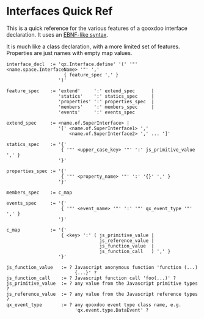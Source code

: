 # Interfaces Quick Ref

This is a quick reference for the various features of a qooxdoo
interface declaration. It uses an [EBNF-like syntax](</ebnf_like.md>).

It is much like a class declaration, with a more limited set of
features. Properties are just names with empty map values.

    interface_decl  := 'qx.Interface.define' '(' '"' <name.space.InterfaceName> '"' ','
                         { feature_spec ',' }
                       ')'
    
    feature_spec    := 'extend'     ':' extend_spec      |
                       'statics'    ':' statics_spec     |
                       'properties' ':' properties_spec  |
                       'members'    ':' members_spec     |
                       'events'     ':' events_spec
    
    extend_spec     := <name.of.SuperInterface> |
                       '[' <name.of.SuperInterface1> ',' 
                           <name.of.SuperInterface2> ',' ... ']'
    
    statics_spec    := '{' 
                        { '"' <upper_case_key> '"' ':' js_primitive_value ',' }
                       '}'
    
    properties_spec := '{' 
                        { '"' <property_name> '"' ':' '{}' ',' } 
                       '}'
    
    members_spec    := c_map
    
    events_spec     := '{' 
                        { '"' <event_name> '"' ':' '"' qx_event_type '"' ',' }
                       '}'
    
    c_map           := '{' 
                        { <key> ':' ( js_primitive_value | 
                                      js_reference_value | 
                                      js_function_value  |
                                      js_function_call   ) ',' }
                       '}'
    
    js_function_value   := ? Javascript anonymous function 'function (...) 
                             {...}' ?
    js_function_call    := ? Javascript function call 'foo(...)' ?
    js_primitive_value  := ? any value from the Javascript primitive types ?
    js_reference_value  := ? any value from the Javascript reference types ?
    qx_event_type       := ? any qooxdoo event type class name, e.g. 
                             'qx.event.type.DataEvent' ?
